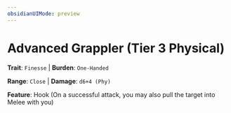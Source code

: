 ```yaml
---
obsidianUIMode: preview
---
```

# Advanced Grappler (Tier 3 Physical)

**Trait**: `Finesse` | **Burden**: `One-Handed`

**Range**: `Close` | **Damage**: `d6+4 (Phy)`

**Feature**: Hook (On a successful attack, you may also pull the target into Melee with you)
